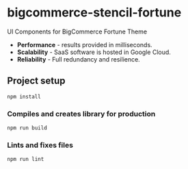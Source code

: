 # bigcommerce-stencil-fortune

UI Components for BigCommerce Fortune Theme

- **Performance** - results provided in milliseconds.
- **Scalability** - SaaS software is hosted in Google Cloud.
- **Reliability** - Full redundancy and resilience.

## Project setup
```
npm install
```

### Compiles and creates library for production
```
npm run build
```

### Lints and fixes files
```
npm run lint
```

